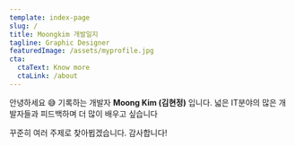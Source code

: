 ```yaml
---
template: index-page
slug: /
title: Moongkim 개발일지
tagline: Graphic Designer
featuredImage: /assets/myprofile.jpg
cta:
  ctaText: Know more
  ctaLink: /about
---
```


안녕하세요 😅 기록하는 개발자 **Moong Kim (김현정)** 입니다. 넓은 IT분야의 많은 개발자들과 피드백하며 더 많이 배우고 싶습니다

꾸준히 여러 주제로 찾아뵙겠습니다. 감사합니다!